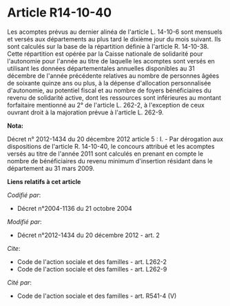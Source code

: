 # Article R14-10-40

Les acomptes prévus au dernier alinéa de l'article L. 14-10-6 sont mensuels et versés aux départements au plus tard le
dixième jour du mois suivant. Ils sont calculés sur la base de la répartition définie à l'article R. 14-10-38. Cette
répartition est opérée par la Caisse nationale de solidarité pour l'autonomie pour l'année au titre de laquelle les acomptes
sont versés en utilisant les données départementales annuelles disponibles au 31 décembre de l'année précédente relatives au
nombre de personnes âgées de soixante quinze ans ou plus, à la dépense d'allocation personnalisée d'autonomie, au potentiel
fiscal et au nombre de foyers bénéficiaires du revenu de solidarité active, dont les ressources sont inférieures au montant
forfaitaire mentionné au 2° de l'article L. 262-2, à l'exception de ceux ouvrant droit à la majoration prévue à l'article L.
262-9.

**Nota:**

Décret n° 2012-1434 du 20 décembre 2012 article 5 : I. - Par dérogation aux dispositions de l'article R. 14-10-40, le
concours attribué et les acomptes versés au titre de l'année 2011 sont calculés en prenant en compte le nombre de
bénéficiaires du revenu minimum d'insertion résidant dans le département au 31 mars 2009.

**Liens relatifs à cet article**

_Codifié par_:

  - Décret n°2004-1136 du 21 octobre 2004

_Modifié par_:

  - Décret n°2012-1434 du 20 décembre 2012 - art. 2

_Cite_:

  - Code de l'action sociale et des familles - art. L262-2
  - Code de l'action sociale et des familles - art. L262-9

_Cité par_:

  - Code de l'action sociale et des familles - art. R541-4 (V)
